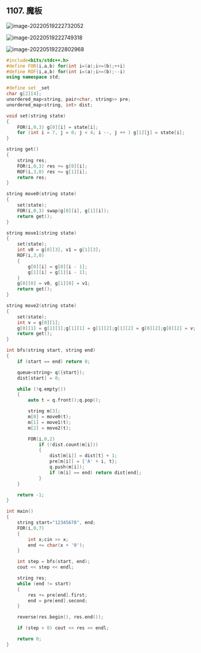 ## 1107. 魔板

![image-20220519222732052](https://nme-200t.oss-cn-hangzhou.aliyuncs.com/template/image-20220519222732052.png)

![image-20220519222749318](https://nme-200t.oss-cn-hangzhou.aliyuncs.com/template/image-20220519222749318.png)

![image-20220519222802968](https://nme-200t.oss-cn-hangzhou.aliyuncs.com/template/image-20220519222802968.png)

```cpp
#include<bits/stdc++.h>
#define FOR(i,a,b) for(int i=(a);i<=(b);++i)
#define ROF(i,a,b) for(int i=(a);i>=(b);--i)
using namespace std;

#define set _set
char g[2][4];
unordered_map<string, pair<char, string>> pre;
unordered_map<string, int> dist;

void set(string state)
{
    FOR(i,0,3) g[0][i] = state[i];
    for (int i = 7, j = 0; j < 4; i --, j ++ ) g[1][j] = state[i];
}

string get()
{
    string res;
    FOR(i,0,3) res += g[0][i];
    ROF(i,3,0) res += g[1][i];
    return res;
}

string move0(string state)
{
    set(state);
    FOR(i,0,3) swap(g[0][i], g[1][i]);
    return get();
}

string move1(string state)
{
    set(state);
    int v0 = g[0][3], v1 = g[1][3];
    ROF(i,3,0)
    {
        g[0][i] = g[0][i - 1];
        g[1][i] = g[1][i - 1];
    }
    g[0][0] = v0, g[1][0] = v1;
    return get();
}

string move2(string state)
{
    set(state);
    int v = g[0][1];
    g[0][1] = g[1][1];g[1][1] = g[1][2];g[1][2] = g[0][2];g[0][2] = v;
    return get();
}

int bfs(string start, string end)
{
    if (start == end) return 0;

    queue<string> q({start});
    dist[start] = 0;

    while (!q.empty())
    {
        auto t = q.front();q.pop();

        string m[3];
        m[0] = move0(t);
        m[1] = move1(t);
        m[2] = move2(t);

        FOR(i,0,2)
            if (!dist.count(m[i]))
            {
                dist[m[i]] = dist[t] + 1;
                pre[m[i]] = {'A' + i, t};
                q.push(m[i]);
                if (m[i] == end) return dist[end];
            }
    }

    return -1;
}

int main()
{
    string start="12345678", end;
    FOR(i,0,7)
    {
        int x;cin >> x;
        end += char(x + '0');
    }

    int step = bfs(start, end);
    cout << step << endl;

    string res;
    while (end != start)
    {
        res += pre[end].first;
        end = pre[end].second;
    }

    reverse(res.begin(), res.end());

    if (step > 0) cout << res << endl;

    return 0;
}
```

